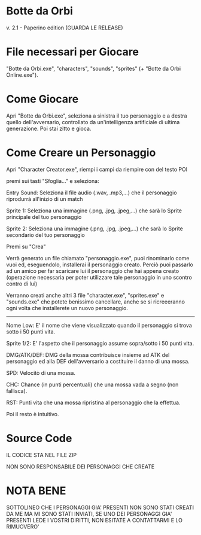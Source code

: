 # Botte da Orbi
v. 2.1 - Paperino edition (GUARDA LE RELEASE)


# File necessari per Giocare
"Botte da Orbi.exe", "characters", "sounds", "sprites" (+ "Botte da Orbi Online.exe").

# Come Giocare
Apri "Botte da Orbi.exe", seleziona a sinistra il tuo personaggio e a destra quello dell'avversario, controllato da un'intelligenza artificiale di ultima generazione. Poi stai zitto e gioca.

# Come Creare un Personaggio
Apri "Character Creator.exe", riempi i campi da riempire con del testo POI

premi sui tasti "Sfoglia..." e seleziona:

Entry Sound: Seleziona il file audio (.wav, .mp3,...) che il personaggio riprodurrà all'inizio di un match

Sprite 1: Seleziona una immagine (.png, .jpg, .jpeg,...) che sarà lo Sprite principale del tuo personaggio

Sprite 2: Seleziona una immagine (.png, .jpg, .jpeg,...) che sarà lo Sprite secondario del tuo personaggio

Premi su "Crea"

Verrà generato un file chiamato "personaggio.exe", puoi rinominarlo come vuoi ed, eseguendolo, installerai il personaggio creato. Perciò puoi passarlo ad un amico per far scaricare lui il personaggio che hai appena creato (operazione necessaria per poter utilizzare tale personaggio in uno scontro contro di lui)

Verranno creati anche altri 3 file "character.exe", "sprites.exe" e "sounds.exe" che potete benissimo cancellare, anche se si ricreeeranno ogni volta che installerete un nuovo personaggio.

-------------------------------------------------------------

 Nome Low: E' il nome che viene visualizzato quando il personaggio si trova sotto i 50 punti vita.
 
 Sprite 1/2: E' l'aspetto che il personaggio assume sopra/sotto i 50 punti vita.
 
 DMG/ATK/DEF: DMG della mossa contribuisce insieme ad ATK del personaggio ed alla DEF dell'avversario a costituire il danno di una mossa.
 
 SPD: Velocitò di una mossa.
 
 CHC: Chance (in punti percentuali) che una mossa vada a segno (non fallisca).
 
 RST: Punti vita che una mossa ripristina al personaggio che la effettua.
 
 
Poi il resto è intuitivo.

# Source Code
IL CODICE STA NEL FILE ZIP

NON SONO RESPONSABILE DEI PERSONAGGI CHE CREATE

# NOTA BENE
SOTTOLINEO CHE I PERSONAGGI GIA' PRESENTI NON SONO STATI CREATI DA ME MA MI SONO STATI INVIATI, SE UNO DEI PERSONAGGI GIA' PRESENTI LEDE I VOSTRI DIRITTI, NON ESITATE A CONTATTARMI E LO RIMUOVERO'
